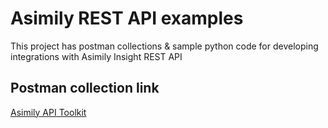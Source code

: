 # Asimily REST API examples
This project has postman collections & sample python code for developing integrations with Asimily Insight REST API

## Postman collection link
[Asimily API Toolkit](https://api.postman.com/collections/37589849-74e7a192-3639-41ee-97c6-a4e70af0ebe8?access_key=PMAT-01JE6RWN2XD1Y14BAS9621T8D0)
